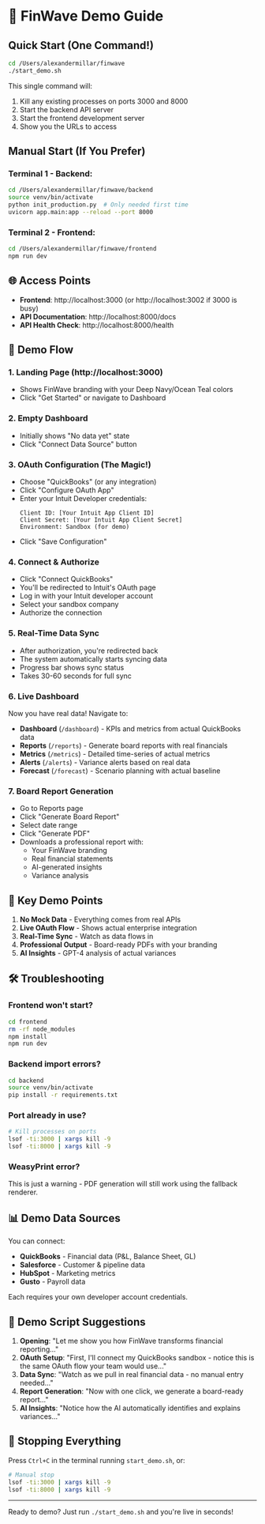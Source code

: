# 🚀 FinWave Demo Guide

## Quick Start (One Command!)

```bash
cd /Users/alexandermillar/finwave
./start_demo.sh
```

This single command will:
1. Kill any existing processes on ports 3000 and 8000
2. Start the backend API server
3. Start the frontend development server
4. Show you the URLs to access

## Manual Start (If You Prefer)

### Terminal 1 - Backend:
```bash
cd /Users/alexandermillar/finwave/backend
source venv/bin/activate
python init_production.py  # Only needed first time
uvicorn app.main:app --reload --port 8000
```

### Terminal 2 - Frontend:
```bash
cd /Users/alexandermillar/finwave/frontend
npm run dev
```

## 🌐 Access Points

- **Frontend**: http://localhost:3000 (or http://localhost:3002 if 3000 is busy)
- **API Documentation**: http://localhost:8000/docs
- **API Health Check**: http://localhost:8000/health

## 📱 Demo Flow

### 1. Landing Page (http://localhost:3000)
- Shows FinWave branding with your Deep Navy/Ocean Teal colors
- Click "Get Started" or navigate to Dashboard

### 2. Empty Dashboard 
- Initially shows "No data yet" state
- Click "Connect Data Source" button

### 3. OAuth Configuration (The Magic!)
- Choose "QuickBooks" (or any integration)
- Click "Configure OAuth App"
- Enter your Intuit Developer credentials:
  ```
  Client ID: [Your Intuit App Client ID]
  Client Secret: [Your Intuit App Client Secret]
  Environment: Sandbox (for demo)
  ```
- Click "Save Configuration"

### 4. Connect & Authorize
- Click "Connect QuickBooks"
- You'll be redirected to Intuit's OAuth page
- Log in with your Intuit developer account
- Select your sandbox company
- Authorize the connection

### 5. Real-Time Data Sync
- After authorization, you're redirected back
- The system automatically starts syncing data
- Progress bar shows sync status
- Takes 30-60 seconds for full sync

### 6. Live Dashboard
Now you have real data! Navigate to:
- **Dashboard** (`/dashboard`) - KPIs and metrics from actual QuickBooks data
- **Reports** (`/reports`) - Generate board reports with real financials
- **Metrics** (`/metrics`) - Detailed time-series of actual metrics
- **Alerts** (`/alerts`) - Variance alerts based on real data
- **Forecast** (`/forecast`) - Scenario planning with actual baseline

### 7. Board Report Generation
- Go to Reports page
- Click "Generate Board Report"
- Select date range
- Click "Generate PDF"
- Downloads a professional report with:
  - Your FinWave branding
  - Real financial statements
  - AI-generated insights
  - Variance analysis

## 🔑 Key Demo Points

1. **No Mock Data** - Everything comes from real APIs
2. **Live OAuth Flow** - Shows actual enterprise integration
3. **Real-Time Sync** - Watch as data flows in
4. **Professional Output** - Board-ready PDFs with your branding
5. **AI Insights** - GPT-4 analysis of actual variances

## 🛠️ Troubleshooting

### Frontend won't start?
```bash
cd frontend
rm -rf node_modules
npm install
npm run dev
```

### Backend import errors?
```bash
cd backend
source venv/bin/activate
pip install -r requirements.txt
```

### Port already in use?
```bash
# Kill processes on ports
lsof -ti:3000 | xargs kill -9
lsof -ti:8000 | xargs kill -9
```

### WeasyPrint error?
This is just a warning - PDF generation will still work using the fallback renderer.

## 📊 Demo Data Sources

You can connect:
- **QuickBooks** - Financial data (P&L, Balance Sheet, GL)
- **Salesforce** - Customer & pipeline data
- **HubSpot** - Marketing metrics
- **Gusto** - Payroll data

Each requires your own developer account credentials.

## 🎯 Demo Script Suggestions

1. **Opening**: "Let me show you how FinWave transforms financial reporting..."
2. **OAuth Setup**: "First, I'll connect my QuickBooks sandbox - notice this is the same OAuth flow your team would use..."
3. **Data Sync**: "Watch as we pull in real financial data - no manual entry needed..."
4. **Report Generation**: "Now with one click, we generate a board-ready report..."
5. **AI Insights**: "Notice how the AI automatically identifies and explains variances..."

## 🛑 Stopping Everything

Press `Ctrl+C` in the terminal running `start_demo.sh`, or:

```bash
# Manual stop
lsof -ti:3000 | xargs kill -9
lsof -ti:8000 | xargs kill -9
```

---

Ready to demo? Just run `./start_demo.sh` and you're live in seconds!